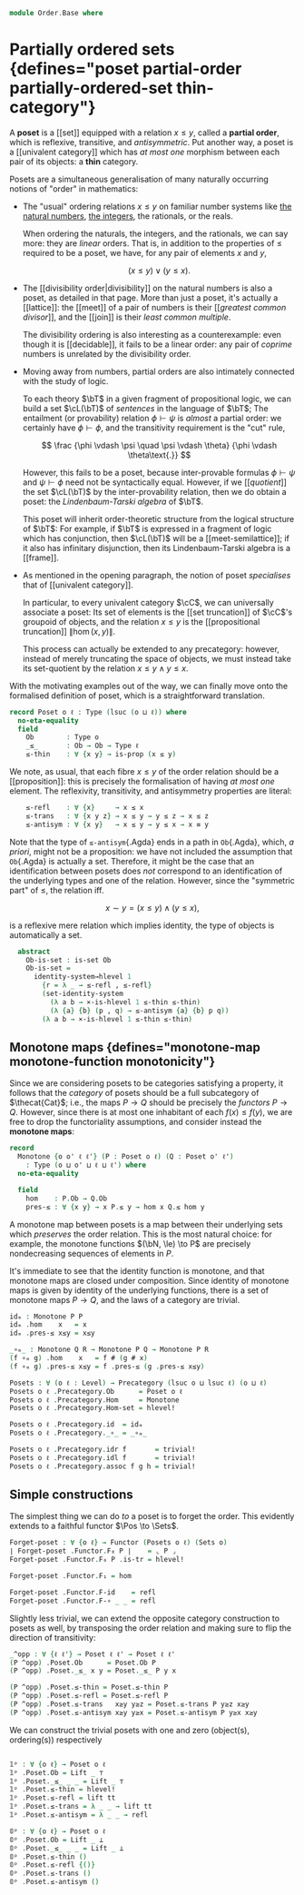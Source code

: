 <!--
```agda
open import 1Lab.Reflection

open import Cat.Prelude

import Cat.Reasoning
```
-->

```agda
module Order.Base where
```

# Partially ordered sets {defines="poset partial-order partially-ordered-set thin-category"}

A **poset** is a [[set]] equipped with a relation $x \le y$, called a
**partial order**, which is reflexive, transitive, and _antisymmetric_.
Put another way, a poset is a [[univalent category]] which has _at most
one_ morphism between each pair of its objects: a **thin** category.

Posets are a simultaneous generalisation of many naturally occurring
notions of "order" in mathematics:

- The "usual" ordering relations $x \le y$ on familiar number systems
  like [the natural numbers], [the integers], the rationals, or the
  reals.

  When ordering the naturals, the integers, and the rationals, we can
  say more: they are _linear_ orders. That is, in addition to the
  properties of $\le$ required to be a poset, we have, for any pair of
  elements $x$ and $y$,

  $$(x \le y) \lor (y \le x)\text{.}$$

[the natural numbers]: Data.Nat.Order.html
[the integers]: Data.Int.Order.html

- The [[divisibility order|divisibility]] on the natural numbers is also
  a poset, as detailed in that page. More than just a poset, it's
  actually a [[lattice]]: the [[meet]] of a pair of numbers is their
  [[_greatest common divisor_]], and the [[join]] is their _least common
  multiple_.

  The divisibility ordering is also interesting as a counterexample:
  even though it is [[decidable]], it fails to be a linear order: any
  pair of _coprime_ numbers is unrelated by the divisibility order.

- Moving away from numbers, partial orders are also intimately connected
  with the study of logic.

  To each theory $\bT$ in a given fragment of propositional logic, we
  can build a set $\cL(\bT)$ of *sentences* in the language of $\bT$;
  The entailment (or provability) relation $\phi \vdash \psi$ is
  _almost_ a partial order: we certainly have $\phi \vdash \phi$, and
  the transitivity requirement is the "cut" rule,

  $$
  \frac
    {\phi \vdash \psi \quad \psi \vdash \theta}
    {\phi \vdash \theta\text{.}}
  $$

  However, this fails to be a poset, because inter-provable formulas
  $\phi \vdash \psi$ and $\psi \vdash \phi$ need not be syntactically
  equal. However, if we [[_quotient_]] the set $\cL(\bT)$ by the
  inter-provability relation, then we do obtain a poset: the
  *Lindenbaum-Tarski algebra* of $\bT$.

  This poset will inherit order-theoretic structure from the logical
  structure of $\bT$: For example, if $\bT$ is expressed in a fragment
  of logic which has conjunction, then $\cL(\bT)$ will be a
  [[meet-semilattice]]; if it also has infinitary disjunction, then its
  Lindenbaum-Tarski algebra is a [[frame]].

- As mentioned in the opening paragraph, the notion of poset
  _specialises_ that of [[univalent category]].

  In particular, to every univalent category $\cC$, we can universally
  associate a poset: Its set of elements is the [[set truncation]] of
  $\cC$'s groupoid of objects, and the relation $x \le y$ is the
  [[propositional truncation]] $\| \hom(x,y) \|$.

  This process can actually be extended to any precategory: however,
  instead of merely truncating the space of objects, we must instead
  take its set-quotient by the relation $x \le y \land y \le x$.

With the motivating examples out of the way, we can finally move onto
the formalised definition of poset, which is a straightforward
translation.

```agda
record Poset o ℓ : Type (lsuc (o ⊔ ℓ)) where
  no-eta-equality
  field
    Ob        : Type o
    _≤_       : Ob → Ob → Type ℓ
    ≤-thin    : ∀ {x y} → is-prop (x ≤ y)
```

We note, as usual, that each fibre $x \le y$ of the order relation
should be a [[proposition]]: this is precisely the formalisation of
having _at most one_ element. The reflexivity, transitivity, and
antisymmetry properties are literal:

```agda
    ≤-refl    : ∀ {x}     → x ≤ x
    ≤-trans   : ∀ {x y z} → x ≤ y → y ≤ z → x ≤ z
    ≤-antisym : ∀ {x y}   → x ≤ y → y ≤ x → x ≡ y
```

Note that the type of `≤-antisym`{.Agda} ends in a path in `Ob`{.Agda},
which, _a priori_, might not be a proposition: we have not included the
assumption that `Ob`{.Agda} is actually a set. Therefore, it might be
the case that an identification between posets does _not_ correspond to
an identification of the underlying types and one of the relation.
However, since the "symmetric part" of $\le$, the relation
iff.

$$
x \sim y = (x \le y) \land (y \le x)\text{,}
$$

is a reflexive mere relation which implies identity, the type of objects
is automatically a set.

```agda
  abstract
    Ob-is-set : is-set Ob
    Ob-is-set =
      identity-system→hlevel 1
        {r = λ _ → ≤-refl , ≤-refl}
        (set-identity-system
          (λ a b → ×-is-hlevel 1 ≤-thin ≤-thin)
          (λ {a} {b} (p , q) → ≤-antisym {a} {b} p q))
        (λ a b → ×-is-hlevel 1 ≤-thin ≤-thin)
```

<!--
```agda
  abstract
    ≤-refl' : ∀ {x y} → x ≡ y → x ≤ y
    ≤-refl' {x = x} p = subst (x ≤_) p ≤-refl

instance
  Underlying-Poset : ∀ {o ℓ} → Underlying (Poset o ℓ)
  Underlying-Poset .Underlying.ℓ-underlying = _
  Underlying-Poset .Underlying.⌞_⌟ = Poset.Ob

  open hlevel-projection

  Poset-ob-hlevel-proj : hlevel-projection (quote Poset.Ob)
  Poset-ob-hlevel-proj .has-level   = quote Poset.Ob-is-set
  Poset-ob-hlevel-proj .get-level _ = pure (lit (nat 2))
  Poset-ob-hlevel-proj .get-argument (_ ∷ _ ∷ arg _ t ∷ _) = pure t
  Poset-ob-hlevel-proj .get-argument _                     = typeError []

  Poset-≤-hlevel-proj : hlevel-projection (quote Poset._≤_)
  Poset-≤-hlevel-proj .has-level   = quote Poset.≤-thin
  Poset-≤-hlevel-proj .get-level _ = pure (lit (nat 1))
  Poset-≤-hlevel-proj .get-argument (_ ∷ _ ∷ arg _ t ∷ _) = pure t
  Poset-≤-hlevel-proj .get-argument _                     = typeError []
```
-->

## Monotone maps {defines="monotone-map monotone-function monotonicity"}

Since we are considering posets to be categories satisfying a property,
it follows that the _category_ of posets should be a full subcategory of
$\thecat{Cat}$; i.e., the maps $P \to Q$ should be precisely the
_functors_ $P \to Q$. However, since there is at most one inhabitant of
each $f(x) \le f(y)$, we are free to drop the functoriality assumptions,
and consider instead the **monotone maps**:

```agda
record
  Monotone {o o' ℓ ℓ'} (P : Poset o ℓ) (Q : Poset o' ℓ')
    : Type (o ⊔ o' ⊔ ℓ ⊔ ℓ') where
  no-eta-equality
```

<!--
```agda
  private
    module P = Poset P
    module Q = Poset Q
```
-->

```agda
  field
    hom    : P.Ob → Q.Ob
    pres-≤ : ∀ {x y} → x P.≤ y → hom x Q.≤ hom y
```

A monotone map between posets is a map between their underlying sets
which *preserves* the order relation. This is the most natural choice:
for example, the monotone functions $(\bN, \le) \to P$ are precisely
nondecreasing sequences of elements in $P$.

<!--
```agda
open Monotone public

private
  variable
    o ℓ o' ℓ' o'' ℓ'' : Level
    P Q R : Poset o ℓ

Monotone-is-hlevel : ∀ n → is-hlevel (Monotone P Q) (2 + n)
Monotone-is-hlevel {Q = Q} n =
  Iso→is-hlevel (2 + n) eqv $ is-set→is-hlevel+2 $ hlevel!
  where unquoteDecl eqv = declare-record-iso eqv (quote Monotone)

instance
  H-Level-Monotone : ∀ {n} → H-Level (Monotone P Q) (2 + n)
  H-Level-Monotone = basic-instance 2 (Monotone-is-hlevel 0)

  Funlike-Monotone : ∀ {o o' ℓ ℓ'} → Funlike (Monotone {o} {o'} {ℓ} {ℓ'})
  Funlike-Monotone = record { _#_ = hom }

  Membership-Monotone
    : ∀ {o ℓ o' ℓ'} {P : Poset o ℓ} {Q : Poset o' ℓ'} ⦃ u : Underlying ⌞ Q ⌟ ⦄
    → Membership ⌞ P ⌟ (Monotone P Q) _
  Membership-Monotone = Funlike→membership

Monotone-pathp
  : ∀ {o ℓ o' ℓ'} {P : I → Poset o ℓ} {Q : I → Poset o' ℓ'}
  → {f : Monotone (P i0) (Q i0)} {g : Monotone (P i1) (Q i1)}
  → PathP (λ i → ⌞ P i ⌟ → ⌞ Q i ⌟) (apply f) (apply g)
  → PathP (λ i → Monotone (P i) (Q i)) f g
Monotone-pathp q i .hom a = q i a
Monotone-pathp {P = P} {Q} {f} {g} q i .Monotone.pres-≤ {x} {y} α =
  is-prop→pathp
    (λ i → Π-is-hlevel³ {A = ⌞ P i ⌟} {B = λ _ → ⌞ P i ⌟} {C = λ x y → P i .Poset._≤_ x y} 1
      λ x y _ → Q i .Poset.≤-thin {q i x} {q i y})
    (λ _ _ α → f .Monotone.pres-≤ α)
    (λ _ _ α → g .Monotone.pres-≤ α) i x y α

Extensional-Monotone
  : ∀ {o ℓ o' ℓ' ℓr} {P : Poset o ℓ} {Q : Poset o' ℓ'}
  → ⦃ sa : Extensional (⌞ P ⌟ → ⌞ Q ⌟) ℓr ⦄
  → Extensional (Monotone P Q) ℓr
Extensional-Monotone {Q = Q} ⦃ sa ⦄ =
  injection→extensional! Monotone-pathp sa

instance
  Extensionality-Monotone
    : ∀ {o ℓ o' ℓ'} {P : Poset o ℓ} {Q : Poset o' ℓ'}
    → Extensionality (Monotone P Q)
  Extensionality-Monotone = record { lemma = quote Extensional-Monotone }
```
-->

It's immediate to see that the identity function is monotone, and that
monotone maps are closed under composition. Since identity of monotone
maps is given by identity of the underlying functions, there is a set of
monotone maps $P \to Q$, and the laws of a category are trivial.

```agda
idₘ : Monotone P P
idₘ .hom    x   = x
idₘ .pres-≤ x≤y = x≤y

_∘ₘ_ : Monotone Q R → Monotone P Q → Monotone P R
(f ∘ₘ g) .hom    x   = f # (g # x)
(f ∘ₘ g) .pres-≤ x≤y = f .pres-≤ (g .pres-≤ x≤y)

Posets : ∀ (o ℓ : Level) → Precategory (lsuc o ⊔ lsuc ℓ) (o ⊔ ℓ)
Posets o ℓ .Precategory.Ob      = Poset o ℓ
Posets o ℓ .Precategory.Hom     = Monotone
Posets o ℓ .Precategory.Hom-set = hlevel!

Posets o ℓ .Precategory.id  = idₘ
Posets o ℓ .Precategory._∘_ = _∘ₘ_

Posets o ℓ .Precategory.idr f       = trivial!
Posets o ℓ .Precategory.idl f       = trivial!
Posets o ℓ .Precategory.assoc f g h = trivial!
```

<!--
```agda
module Posets {o ℓ} = Cat.Reasoning (Posets o ℓ)
```
-->

## Simple constructions

The simplest thing we can do _to_ a poset is to forget the order. This
evidently extends to a faithful functor $\Pos \to \Sets$.

```agda
Forget-poset : ∀ {o ℓ} → Functor (Posets o ℓ) (Sets o)
∣ Forget-poset .Functor.F₀ P ∣    = ⌞ P ⌟
Forget-poset .Functor.F₀ P .is-tr = hlevel!

Forget-poset .Functor.F₁ = hom

Forget-poset .Functor.F-id    = refl
Forget-poset .Functor.F-∘ _ _ = refl
```

Slightly less trivial, we can extend the opposite category construction
to posets as well, by transposing the order relation and making sure to
flip the direction of transitivity:

```agda
_^opp : ∀ {ℓ ℓ'} → Poset ℓ ℓ' → Poset ℓ ℓ'
(P ^opp) .Poset.Ob      = Poset.Ob P
(P ^opp) .Poset._≤_ x y = Poset._≤_ P y x

(P ^opp) .Poset.≤-thin = Poset.≤-thin P
(P ^opp) .Poset.≤-refl = Poset.≤-refl P
(P ^opp) .Poset.≤-trans   x≥y y≥z = Poset.≤-trans P y≥z x≥y
(P ^opp) .Poset.≤-antisym x≥y y≥x = Poset.≤-antisym P y≥x x≥y
```

We can construct the trivial posets with one and zero (object(s), ordering(s)) respectively

```agda

𝟙ᵖ : ∀ {o ℓ} → Poset o ℓ
𝟙ᵖ .Poset.Ob = Lift _ ⊤
𝟙ᵖ .Poset._≤_ _ _ = Lift _ ⊤
𝟙ᵖ .Poset.≤-thin = hlevel!
𝟙ᵖ .Poset.≤-refl = lift tt
𝟙ᵖ .Poset.≤-trans = λ _ _ → lift tt
𝟙ᵖ .Poset.≤-antisym = λ _ _ → refl

𝟘ᵖ : ∀ {o ℓ} → Poset o ℓ
𝟘ᵖ .Poset.Ob = Lift _ ⊥
𝟘ᵖ .Poset._≤_ _ _ = Lift _ ⊥
𝟘ᵖ .Poset.≤-thin ()
𝟘ᵖ .Poset.≤-refl {()}
𝟘ᵖ .Poset.≤-trans ()
𝟘ᵖ .Poset.≤-antisym ()

```
